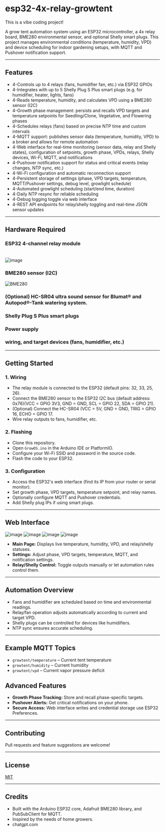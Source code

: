 # esp32-4x-relay-growtent

This is a vibe coding project!

A grow tent automation system using an ESP32 microcontroller, a 4x relay board, BME280 environmental sensor, and optional Shelly smart plugs. This project manages environmental conditions (temperature, humidity, VPD) and device scheduling for indoor gardening setups, with MQTT and Pushover notification support.

---

## Features

- 4-Controls up to 4 relays (fans, humidifier fan, etc.) via ESP32 GPIOs
- 4-Integrates with up to 5 Shelly Plug S Plus smart plugs (e.g. for humidifier, heater, lights, fans)
- 4-Reads temperature, humidity, and calculates VPD using a BME280 sensor (I2C)
- 4-Growth phase management: persists and recalls VPD targets and temperature setpoints for Seedling/Clone, Vegetative, and Flowering phases
- 4-Schedules relays (fans) based on precise NTP time and custom intervals
- 4-MQTT support: publishes sensor data (temperature, humidity, VPD) to a broker and allows for remote automation
- 4-Web interface for real-time monitoring (sensor data, relay and Shelly states), configuration of setpoints, growth phase, VPDs, relays, Shelly devices, Wi-Fi, MQTT, and notifications
- 4-Pushover notification support for status and critical events (relay changes, NTP sync, etc.)
- 4-Wi-Fi configuration and automatic reconnection support
- 4-Persistent storage of settings (phase, VPD targets, temperature, MQTT/Pushover settings, debug level, growlight schedule)
- 4-Automated growlight scheduling (start/end time, duration)
- 4-Daily NTP resync for reliable scheduling
- 4-Debug logging toggle via web interface
- 4-REST API endpoints for relay/shelly toggling and real-time JSON sensor updates

---

## Hardware Required

### ESP32 4-channel relay module<br /><br />
  ![image](https://github.com/user-attachments/assets/a5d5d21a-6a74-4c8f-a11c-5d51f332e5ea)

### BME280 sensor (I2C)<br />
  ![BME280](https://github.com/user-attachments/assets/a87e921b-b051-4730-a849-2845959ca554)
    
### (Optional) HC-SR04 ultra sound sensor for Blumat® and Autopod®-Tank watering system.<br />
 
### Shelly Plug S Plus smart plugs
### Power supply
### wiring, and target devices (fans, humidifier, etc.)

---

## Getting Started

### 1. Wiring

- The relay module is connected to the ESP32 (default pins: 32, 33, 25, 26).
- Connect the BME280 sensor to the ESP32 I2C bus (default address: 0x76)(VCC = GPIO 3V3, GND = GND, SCL = GPIO 22, SDA = GPIO 21).
- (Optional) Connect the HC-SR04 (VCC = 5V, GND = GND, TRIG = GPIO 16, ECHO = GPIO 17.
- Wire relay outputs to fans, humidifier, etc.

### 2. Flashing

- Clone this repository.
- Open `GrowOS.ino` in the Arduino IDE or PlatformIO.
- Configure your Wi-Fi SSID and password in the source code.
- Flash the code to your ESP32.

### 3. Configuration

- Access the ESP32's web interface (find its IP from your router or serial monitor).
- Set growth phase, VPD targets, temperature setpoint, and relay names.
- Optionally configure MQTT and Pushover credentials.
- Add Shelly plug IPs if using smart plugs.

---

## Web Interface
![image](https://github.com/user-attachments/assets/ee7d9c03-dd2c-4b54-b0f9-e6c173ce19b9)
![image](https://github.com/user-attachments/assets/1b2c297b-051c-43eb-8359-dd73fff9eb8e)
![image](https://github.com/user-attachments/assets/72208b4a-f010-4413-a721-9a5719a770bb)
![image](https://github.com/user-attachments/assets/dfc18dc3-c8b1-46a8-8bd8-dfe12058508d)

- **Main Page:** Displays live temperature, humidity, VPD, and relay/shelly statuses.
- **Settings:** Adjust phase, VPD targets, temperature, MQTT, and notification settings.
- **Relay/Shelly Control:** Toggle outputs manually or let automation rules control them.


---

## Automation Overview

- Fans and humidifier are scheduled based on time and environmental readings.
- Relay/fan operation adjusts automatically according to current and target VPD.
- Shelly plugs can be controlled for devices like humidifiers.
- NTP sync ensures accurate scheduling.

---

## Example MQTT Topics

- `growtent/temperature` – Current tent temperature
- `growtent/humidity` – Current humidity
- `growtent/vpd` – Current vapor pressure deficit

## Advanced Features

- **Growth Phase Tracking:** Store and recall phase-specific targets.
- **Pushover Alerts:** Get critical notifications on your phone.
- **Secure Access:** Web interface writes and credential storage use ESP32 Preferences.

---

## Contributing

Pull requests and feature suggestions are welcome!

---

## License

[MIT](./LICENSE)

---

## Credits

- Built with the Arduino ESP32 core, Adafruit BME280 library, and PubSubClient for MQTT.
- Inspired by the needs of home growers.
- chatgpt.com
